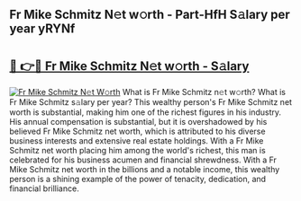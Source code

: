 ## Fr Mike Schmitz N𝚎t w𝚘rth - Part-HfH S𝚊lary per year yRYNf

# <h2><a href="http://gc44bcf.nevu.top/?p=Fr+Mike+Schmitz">🔗 👉🔴 Fr Mike Schmitz N𝚎t w𝚘rth - S𝚊lary</a></h2>

[![Fr Mike Schmitz N𝚎t W𝚘rth](https://i.imgur.com/Oavwk0R.jpeg)](http://gc44bcf.nevu.top/?p=Fr+Mike+Schmitz)
What is Fr Mike Schmitz n𝚎t w𝚘rth? What is Fr Mike Schmitz s𝚊lary per year?
This wealthy person's Fr Mike Schmitz net worth is substantial, making him one of the richest figures in his industry. His annual compensation is substantial, but it is overshadowed by his believed Fr Mike Schmitz net worth, which is attributed to his diverse business interests and extensive real estate holdings. With a Fr Mike Schmitz net worth placing him among the world's richest, this man is celebrated for his business acumen and financial shrewdness. With a Fr Mike Schmitz net worth in the billions and a notable income, this wealthy person is a shining example of the power of tenacity, dedication, and financial brilliance.
